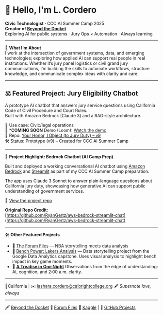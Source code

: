# 👋 Hello, I'm L. Cordero

**Civic Technologist** · CCC AI Summer Camp 2025  
**Creator of [Beyond the Docket](https://sites.google.com/view/beyondthedocket/home)**  
Exploring AI for public systems · Jury Ops × Automation · Always learning

---

🧭 **What I’m About**  
I work at the intersection of government systems, data, and emerging technologies; exploring how applied AI can support real people in real institutions. Whether it’s jury panel logistics or civil grand jury communications, I’m building the skills to automate workflows, structure knowledge, and communicate complex ideas with clarity and care.

---
## ⚖️ Featured Project: Jury Eligibility Chatbot

A prototype AI chatbot that answers jury service questions using California Code of Civil Procedure and Court Rules.  
Built with Amazon Bedrock (Claude 3) and a RAG-style architecture.  

🧠 Use case: Civic/legal operations  
🔗 ***COMING SOON** Demo (Loom): [Watch the demo](https://loom.com/YOUR_LINK_HERE)  
📁 Repo: [Your Honor, I Object (to Jury Duty) – v9](https://github.com/earlgreyhot1701D/your-honor-i-object-to-jury-duty-v9)  
🛠️ Status: Prototype (v9) – Created for CCC AI Summer Camp

---

🧠 **Project Highlight: Bedrock Chatbot (AI Camp Prep)**

Built and deployed a working conversational AI chatbot using [Amazon Bedrock](https://aws.amazon.com/bedrock/) and [Streamlit](https://streamlit.io/) as part of my CCC AI Summer Camp preparation.

The app uses Claude 3 Sonnet to answer plain-language questions about California jury duty, showcasing how generative AI can support public understanding of government services.

🔗 [View the project repo](https://github.com/earlgreyhot1701D/aws-bedrock-streamlit-chat) 

**Original Repo Credit:**  
[https://github.com/RyanGertz/aws-bedrock-streamlit-chat](https://github.com/RyanGertz/aws-bedrock-streamlit-chat)

---

🛠️ **Other Featured Projects**
- 📂 [The Forum Files](https://theforumfiles.substack.com/) — NBA storytelling meets data analysis
- 🏀 [Bench Power: Lakers Analysis](https://github.com/earlgreyhot1701D/bench-power-lakers) — Data storytelling project from the Google Data Analytics capstone. Uses visual analysis to highlight bench impact in key game moments.
- 🧠 [**A Treatise in One Night**](https://github.com/earlgreyhot1701D/a-treatise-in-one-night)  Observations from the edge of understanding: AI, cognition, and 2:00 a.m. clarity.
---

📍California | ✉️ lashara.cordero@calbrightcollege.org
🖋️ *Supernote love, always*

---

🖋️ [Beyond the Docket](https://sites.google.com/view/beyondthedocket/home) 🏀 [Forum Files](https://theforumfiles.substack.com/) 
🧪 [Kaggle](https://www.kaggle.com/earlgreyhot) | 📂 [GitHub Projects](https://github.com/earlgreyhot1701D) 

